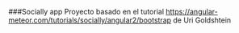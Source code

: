 ###Socially app
Proyecto basado en el tutorial https://angular-meteor.com/tutorials/socially/angular2/bootstrap de Uri Goldshtein

